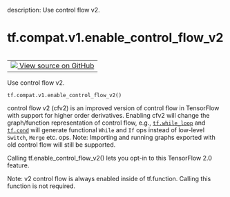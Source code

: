 description: Use control flow v2.

<div itemscope itemtype="http://developers.google.com/ReferenceObject">
<meta itemprop="name" content="tf.compat.v1.enable_control_flow_v2" />
<meta itemprop="path" content="Stable" />
</div>

# tf.compat.v1.enable_control_flow_v2

<!-- Insert buttons and diff -->

<table class="tfo-notebook-buttons tfo-api nocontent" align="left">
<td>
  <a target="_blank" href="https://github.com/tensorflow/tensorflow/blob/r2.3/tensorflow/python/ops/control_flow_v2_toggles.py#L28-L47">
    <img src="https://www.tensorflow.org/images/GitHub-Mark-32px.png" />
    View source on GitHub
  </a>
</td>
</table>



Use control flow v2.

<pre class="devsite-click-to-copy prettyprint lang-py tfo-signature-link">
<code>tf.compat.v1.enable_control_flow_v2()
</code></pre>



<!-- Placeholder for "Used in" -->

control flow v2 (cfv2) is an improved version of control flow in TensorFlow
with support for higher order derivatives. Enabling cfv2 will change the
graph/function representation of control flow, e.g., <a href="../../../tf/while_loop.md"><code>tf.while_loop</code></a> and
<a href="../../../tf/cond.md"><code>tf.cond</code></a> will generate functional `While` and `If` ops instead of low-level
`Switch`, `Merge` etc. ops. Note: Importing and running graphs exported
with old control flow will still be supported.

Calling tf.enable_control_flow_v2() lets you opt-in to this TensorFlow 2.0
feature.

Note: v2 control flow is always enabled inside of tf.function. Calling this
function is not required.